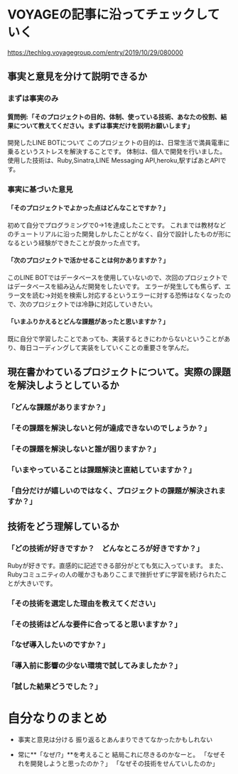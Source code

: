 # VOYAGEの記事に沿ってチェックしていく
https://techlog.voyagegroup.com/entry/2019/10/29/080000

## 事実と意見を分けて説明できるか
### まずは事実のみ
#### 質問例:「そのプロジェクトの目的、体制、使っている技術、あなたの役割、結果について教えてください。まずは事実だけを説明お願いします」
開発したLINE BOTについて
このプロジェクトの目的は、日常生活で満員電車に乗るというストレスを解決することです。
体制は、個人で開発を行いました。
使用した技術は、Ruby,Sinatra,LINE Messaging API,heroku,駅すぱあとAPIです。

### 事実に基づいた意見
#### 「そのプロジェクトでよかった点はどんなことですか？」
初めて自分でプログラミングで0->1を達成したことです。
これまでは教材などのチュートリアルに沿った開発しかしたことがなく、自分で設計したものが形になるという経験ができたことが良かった点です。

#### 「次のプロジェクトで活かせることは何かありますか？」
このLINE BOTではデータベースを使用していないので、次回のプロジェクトではデータベースを組み込んだ開発をしたいです。
エラーが発生しても焦らず、エラー文を読む→対処を検索し対応するというエラーに対する恐怖はなくなったので、次のプロジェクトでは冷静に対応していきたい。

#### 「いまふりかえるとどんな課題があったと思いますか？」
既に自分で学習したことであっても、実装するときにわからないということがあり、毎日コーディングして実装をしていくことの重要さを学んだ。


## 現在書かわているプロジェクトについて。実際の課題を解決しようとしているか
### 「どんな課題がありますか？」


### 「その課題を解決しないと何が達成できないのでしょうか？」

### 「その課題を解決しないと誰が困りますか？」

### 「いまやっていることは課題解決と直結していますか？」

### 「自分だけが嬉しいのではなく、プロジェクトの課題が解決されますか？」


## 技術をどう理解しているか
### 「どの技術が好きですか？　どんなところが好きですか？」
Rubyが好きです。直感的に記述できる部分がとても気に入っています。
また、Rubyコミュニティの人の暖かさもありここまで挫折せずに学習を続けられたことが大きいです。

### 「その技術を選定した理由を教えてください」
### 「その技術はどんな要件に合ってると思いますか？」
### 「なぜ導入したいのですか？」
### 「導入前に影響の少ない環境で試してみましたか？」
### 「試した結果どうでした？」

# 自分なりのまとめ
- 事実と意見は分ける
振り返るとあんまりできてなかったかもしれない

- 常に**「なぜ/?」**を考えること
結局これに尽きるのかなーと。
「なぜそれを開発しようと思ったのか？」
「なぜその技術をせんていしたのか」
